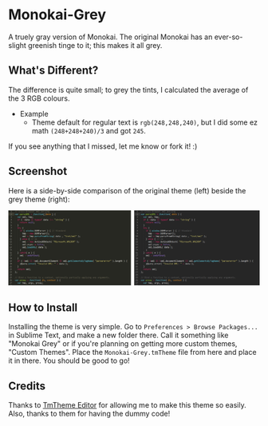 # Monokai-Grey
A truely gray version of Monokai. The original Monokai has an ever-so-slight greenish tinge to it; this makes it all grey.

## What's Different?
The difference is quite small; to grey the tints, I calculated the average of the 3 RGB colours.
* Example
  * Theme default for regular text is `rgb(248,248,240)`, but I did some ez math `(248+248+240)/3` and got `245`.

If you see anything that I missed, let me know or fork it! :)

## Screenshot
Here is a side-by-side comparison of the original theme (left) beside the grey theme (right):

![Screenshot](/screenshot.png?raw=true "Screenshot")

## How to Install
Installing the theme is very simple. Go to `Preferences > Browse Packages...` in Sublime Text, and make a new folder there. Call it something like "Monokai Grey" or if you're planning on getting more custom themes, "Custom Themes". Place the `Monokai-Grey.tmTheme` file from here and place it in there. You should be good to go!

## Credits
Thanks to [TmTheme Editor](https://github.com/aziz/tmTheme-Editor) for allowing me to make this theme so easily. Also, thanks to them for having the dummy code!
